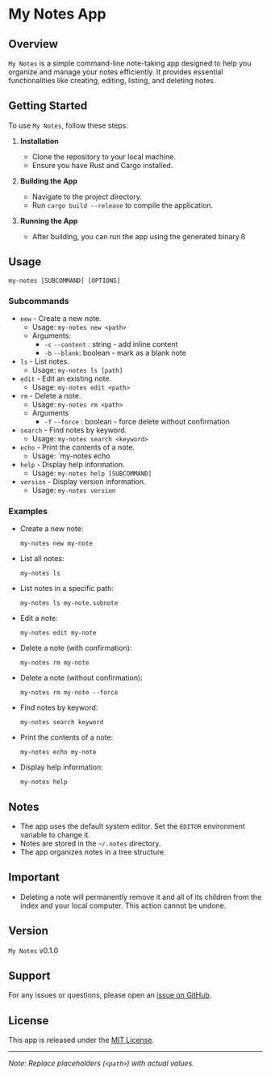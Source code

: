 # My Notes App

## Overview
`My Notes` is a simple command-line note-taking app designed to help you organize and manage your notes efficiently. It provides essential functionalities like creating, editing, listing, and deleting notes.

## Getting Started
To use `My Notes`, follow these steps:

1. **Installation**
   - Clone the repository to your local machine.
   - Ensure you have Rust and Cargo installed.

2. **Building the App**
   - Navigate to the project directory.
   - Run `cargo build --release` to compile the application.

3. **Running the App**
   - After building, you can run the app using the generated binary.ß

## Usage
`my-notes [SUBCOMMAND] [OPTIONS]`

### Subcommands
- `new` - Create a new note.
  - Usage: `my-notes new <path>`
  - Arguments:
    - `-c` `--content` : string - add inline content
    - `-b` `--blank`: boolean - mark as a blank note
- `ls` - List notes.
  - Usage: `my-notes ls [path]`
- `edit` - Edit an existing note.
  - Usage: `my-notes edit <path>`
- `rm` - Delete a note.
  - Usage: `my-notes rm <path>`
  - Arguments
    - `-f` `--force` : boolean - force delete without confirmation
- `search` - Find notes by keyword.
  - Usage: `my-notes search <keyword>`
- `echo` - Print the contents of a note.
  - Usage: `my-notes echo <path>
- `help` - Display help information.
  - Usage: `my-notes help [SUBCOMMAND]`
- `version` - Display version information.
  - Usage: `my-notes version`

### Examples
- Create a new note:
  ```
  my-notes new my-note
  ```
- List all notes:
  ```
  my-notes ls
  ```
- List notes in a specific path:
  ```
  my-notes ls my-note.subnote
  ```
- Edit a note:
  ```
  my-notes edit my-note
  ```
- Delete a note (with confirmation):
  ```
  my-notes rm my-note
  ```
- Delete a note (without confirmation):
  ```
  my-notes rm my-note --force
  ```
- Find notes by keyword:
  ```
  my-notes search keyword
  ```
- Print the contents of a note:
  ```
  my-notes echo my-note
  ```
- Display help information:
  ```
  my-notes help
  ```

## Notes
- The app uses the default system editor. Set the `EDITOR` environment variable to change it.
- Notes are stored in the `~/.notes` directory.
- The app organizes notes in a tree structure.

## Important
- Deleting a note will permanently remove it and all of its children from the index and your local computer. This action cannot be undone.

## Version
`My Notes` v0.1.0

## Support
For any issues or questions, please open an [issue on GitHub](https://github.com/DeForestt/my_notes/issues).

## License
This app is released under the [MIT License](https://opensource.org/licenses/MIT).

---

*Note: Replace placeholders (`<path>`) with actual values.*